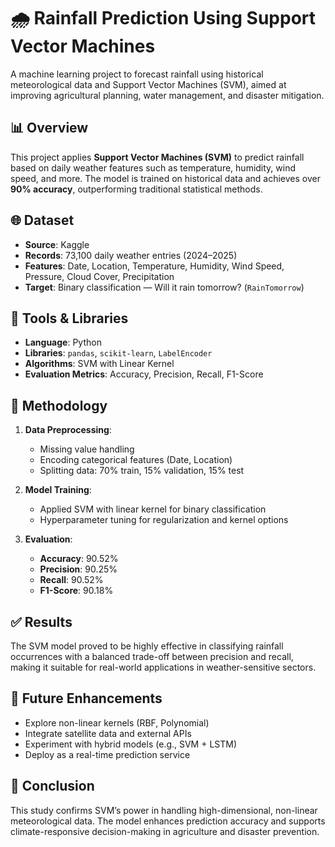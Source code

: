 # 🌧️ Rainfall Prediction Using Support Vector Machines

A machine learning project to forecast rainfall using historical meteorological data and Support Vector Machines (SVM), aimed at improving agricultural planning, water management, and disaster mitigation.


## 📊 Overview

This project applies **Support Vector Machines (SVM)** to predict rainfall based on daily weather features such as temperature, humidity, wind speed, and more. The model is trained on historical data and achieves over **90% accuracy**, outperforming traditional statistical methods.


## 🌐 Dataset

- **Source**: Kaggle  
- **Records**: 73,100 daily weather entries (2024–2025)  
- **Features**: Date, Location, Temperature, Humidity, Wind Speed, Pressure, Cloud Cover, Precipitation  
- **Target**: Binary classification — Will it rain tomorrow? (`RainTomorrow`)


## 🧠 Tools & Libraries

- **Language**: Python  
- **Libraries**: `pandas`, `scikit-learn`, `LabelEncoder`  
- **Algorithms**: SVM with Linear Kernel  
- **Evaluation Metrics**: Accuracy, Precision, Recall, F1-Score


## 🔧 Methodology

1. **Data Preprocessing**:
   - Missing value handling
   - Encoding categorical features (Date, Location)
   - Splitting data: 70% train, 15% validation, 15% test

2. **Model Training**:
   - Applied SVM with linear kernel for binary classification
   - Hyperparameter tuning for regularization and kernel options

3. **Evaluation**:
   - **Accuracy**: 90.52%
   - **Precision**: 90.25%
   - **Recall**: 90.52%
   - **F1-Score**: 90.18%


## ✅ Results

The SVM model proved to be highly effective in classifying rainfall occurrences with a balanced trade-off between precision and recall, making it suitable for real-world applications in weather-sensitive sectors.


## 🚀 Future Enhancements

- Explore non-linear kernels (RBF, Polynomial)
- Integrate satellite data and external APIs
- Experiment with hybrid models (e.g., SVM + LSTM)
- Deploy as a real-time prediction service


## 🧾 Conclusion

This study confirms SVM’s power in handling high-dimensional, non-linear meteorological data. The model enhances prediction accuracy and supports climate-responsive decision-making in agriculture and disaster prevention.
